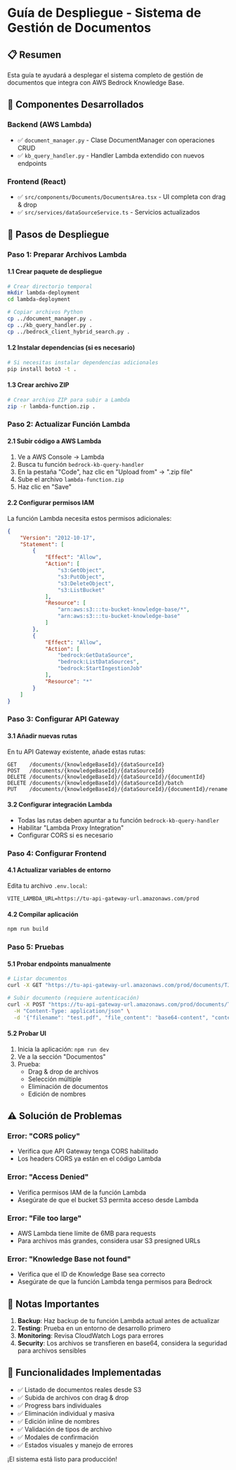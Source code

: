# Guía de Despliegue - Sistema de Gestión de Documentos

## 📋 Resumen
Esta guía te ayudará a desplegar el sistema completo de gestión de documentos que integra con AWS Bedrock Knowledge Base.

## 🎯 Componentes Desarrollados

### Backend (AWS Lambda)
- ✅ `document_manager.py` - Clase DocumentManager con operaciones CRUD
- ✅ `kb_query_handler.py` - Handler Lambda extendido con nuevos endpoints

### Frontend (React)
- ✅ `src/components/Documents/DocumentsArea.tsx` - UI completa con drag & drop
- ✅ `src/services/dataSourceService.ts` - Servicios actualizados

## 🚀 Pasos de Despliegue

### Paso 1: Preparar Archivos Lambda

#### 1.1 Crear paquete de despliegue
```bash
# Crear directorio temporal
mkdir lambda-deployment
cd lambda-deployment

# Copiar archivos Python
cp ../document_manager.py .
cp ../kb_query_handler.py .
cp ../bedrock_client_hybrid_search.py .
```

#### 1.2 Instalar dependencias (si es necesario)
```bash
# Si necesitas instalar dependencias adicionales
pip install boto3 -t .
```

#### 1.3 Crear archivo ZIP
```bash
# Crear archivo ZIP para subir a Lambda
zip -r lambda-function.zip .
```

### Paso 2: Actualizar Función Lambda

#### 2.1 Subir código a AWS Lambda
1. Ve a AWS Console → Lambda
2. Busca tu función `bedrock-kb-query-handler`
3. En la pestaña "Code", haz clic en "Upload from" → ".zip file"
4. Sube el archivo `lambda-function.zip`
5. Haz clic en "Save"

#### 2.2 Configurar permisos IAM
La función Lambda necesita estos permisos adicionales:

```json
{
    "Version": "2012-10-17",
    "Statement": [
        {
            "Effect": "Allow",
            "Action": [
                "s3:GetObject",
                "s3:PutObject",
                "s3:DeleteObject",
                "s3:ListBucket"
            ],
            "Resource": [
                "arn:aws:s3:::tu-bucket-knowledge-base/*",
                "arn:aws:s3:::tu-bucket-knowledge-base"
            ]
        },
        {
            "Effect": "Allow",
            "Action": [
                "bedrock:GetDataSource",
                "bedrock:ListDataSources",
                "bedrock:StartIngestionJob"
            ],
            "Resource": "*"
        }
    ]
}
```

### Paso 3: Configurar API Gateway

#### 3.1 Añadir nuevas rutas
En tu API Gateway existente, añade estas rutas:

```
GET    /documents/{knowledgeBaseId}/{dataSourceId}
POST   /documents/{knowledgeBaseId}/{dataSourceId}
DELETE /documents/{knowledgeBaseId}/{dataSourceId}/{documentId}
DELETE /documents/{knowledgeBaseId}/{dataSourceId}/batch
PUT    /documents/{knowledgeBaseId}/{dataSourceId}/{documentId}/rename
```

#### 3.2 Configurar integración Lambda
- Todas las rutas deben apuntar a tu función `bedrock-kb-query-handler`
- Habilitar "Lambda Proxy Integration"
- Configurar CORS si es necesario

### Paso 4: Configurar Frontend

#### 4.1 Actualizar variables de entorno
Edita tu archivo `.env.local`:

```env
VITE_LAMBDA_URL=https://tu-api-gateway-url.amazonaws.com/prod
```

#### 4.2 Compilar aplicación
```bash
npm run build
```

### Paso 5: Pruebas

#### 5.1 Probar endpoints manualmente
```bash
# Listar documentos
curl -X GET "https://tu-api-gateway-url.amazonaws.com/prod/documents/TJ8IMVJVQW/tu-data-source-id"

# Subir documento (requiere autenticación)
curl -X POST "https://tu-api-gateway-url.amazonaws.com/prod/documents/TJ8IMVJVQW/tu-data-source-id" \
  -H "Content-Type: application/json" \
  -d '{"filename": "test.pdf", "file_content": "base64-content", "content_type": "application/pdf"}'
```

#### 5.2 Probar UI
1. Inicia la aplicación: `npm run dev`
2. Ve a la sección "Documentos"
3. Prueba:
   - Drag & drop de archivos
   - Selección múltiple
   - Eliminación de documentos
   - Edición de nombres

## ⚠️ Solución de Problemas

### Error: "CORS policy"
- Verifica que API Gateway tenga CORS habilitado
- Los headers CORS ya están en el código Lambda

### Error: "Access Denied"
- Verifica permisos IAM de la función Lambda
- Asegúrate de que el bucket S3 permita acceso desde Lambda

### Error: "File too large"
- AWS Lambda tiene límite de 6MB para requests
- Para archivos más grandes, considera usar S3 presigned URLs

### Error: "Knowledge Base not found"
- Verifica que el ID de Knowledge Base sea correcto
- Asegúrate de que la función Lambda tenga permisos para Bedrock

## 📝 Notas Importantes

1. **Backup**: Haz backup de tu función Lambda actual antes de actualizar
2. **Testing**: Prueba en un entorno de desarrollo primero
3. **Monitoring**: Revisa CloudWatch Logs para errores
4. **Security**: Los archivos se transfieren en base64, considera la seguridad para archivos sensibles

## 🎉 Funcionalidades Implementadas

- ✅ Listado de documentos reales desde S3
- ✅ Subida de archivos con drag & drop
- ✅ Progress bars individuales
- ✅ Eliminación individual y masiva
- ✅ Edición inline de nombres
- ✅ Validación de tipos de archivo
- ✅ Modales de confirmación
- ✅ Estados visuales y manejo de errores

¡El sistema está listo para producción!
